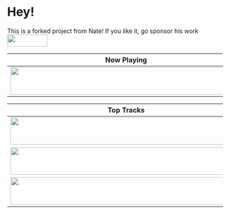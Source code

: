 # Hey!

This is a forked project from Nate! If you like it, go sponsor his work <a href="https://github.com/sponsors/natemoo-re" title="Sponsor Nate Moore"><img src="/assets/sponsor.svg?sanitize=true" width="94" height="28" aria-hidden="true"></a>

| Now Playing                                                                                                                    |
| ------------------------------------------------------------------------------------------------------------------------------ |
| <a href="https://now-playing-profile-rosy.vercel.app/now-playing?open"><img src="https://now-playing-profile-rosy.vercel.app/now-playing" width="540" height="64"></a> |


<table>
  <thead>
    <tr>
      <th>Top Tracks</th>
    </tr>
  </thead>
  <tbody>
    <tr>
      <td><a href="https://now-playing-profile-rosy.vercel.app/top-tracks?i=1&open"><img src="https://now-playing-profile-rosy.vercel.app/top-tracks?i=1" width="540" height="64"></a></td>
    </tr>
    <tr></tr> <!-- hide gray row -->
    <tr>
      <td><a href="https://now-playing-profile-rosy.vercel.app/top-tracks?i=2&open"><img src="https://now-playing-profile-rosy.vercel.app/top-tracks?i=2" width="540" height="64"></a></td>
    </tr>
    <tr></tr> <!-- hide gray row -->
    <tr>
      <td><a href="https://now-playing-profile-rosy.vercel.app/top-tracks?i=3&open"><img src="https://now-playing-profile-rosy.vercel.app/top-tracks?i=3" width="540" height="64"></a></td>
    </tr>
  </tbody>
</table>
